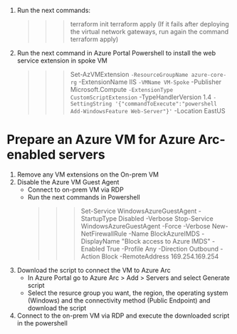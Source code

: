 1. Run the next commands:
    >>> terraform init
    >>> terraform apply
(If it fails after deploying the virtual network gateways, run again the command terraform apply)
2. Run the next command in Azure Portal Powershell to install the web service extension in spoke VM
    >>> Set-AzVMExtension `
        -ResourceGroupName azure-core-rg `
        -ExtensionName IIS `
        -VMName VM-Spoke `
        -Publisher Microsoft.Compute `
        -ExtensionType CustomScriptExtension `
        -TypeHandlerVersion 1.4 `
        -SettingString '{"commandToExecute":"powershell Add-WindowsFeature Web-Server"}' `
        -Location EastUS

# Prepare an Azure VM for Azure Arc-enabled servers
1. Remove any VM extensions on the On-prem VM
2. Disable the Azure VM Guest Agent
    - Connect to on-prem VM via RDP
    - Run the next commands in Powershell
        >>> Set-Service WindowsAzureGuestAgent -StartupType Disabled -Verbose
        >>> Stop-Service WindowsAzureGuestAgent -Force -Verbose
        >>> New-NetFirewallRule -Name BlockAzureIMDS -DisplayName "Block access to Azure IMDS" -Enabled True -Profile Any -Direction Outbound -Action Block -RemoteAddress 169.254.169.254
3. Download the script to connect the VM to Azure Arc
    - In Azure Portal go to Azure Arc > Add > Servers and select Generate script
    - Select the resurce group you want, the region, the operating system (Windows) and the connectivity method (Public Endpoint) and download the script
4. Connect to the on-prem VM via RDP and execute the downloaded script in the powershell
